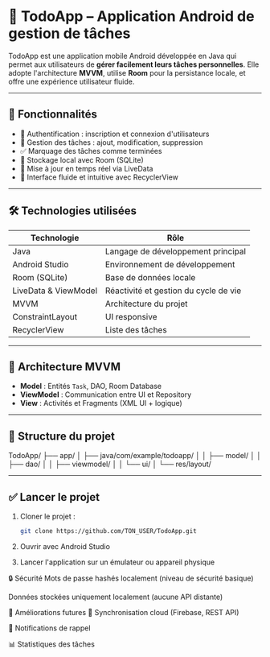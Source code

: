 # 📱 TodoApp – Application Android de gestion de tâches

TodoApp est une application mobile Android développée en Java qui permet aux utilisateurs de **gérer facilement leurs tâches personnelles**. Elle adopte l'architecture **MVVM**, utilise **Room** pour la persistance locale, et offre une expérience utilisateur fluide.

---

## 🚀 Fonctionnalités

- 🔐 Authentification : inscription et connexion d'utilisateurs
- 📝 Gestion des tâches : ajout, modification, suppression
- ✅ Marquage des tâches comme terminées
- 💾 Stockage local avec Room (SQLite)
- 🔁 Mise à jour en temps réel via LiveData
- 📱 Interface fluide et intuitive avec RecyclerView

---

## 🛠️ Technologies utilisées

| Technologie | Rôle |
|-------------|------|
| Java        | Langage de développement principal |
| Android Studio | Environnement de développement |
| Room (SQLite) | Base de données locale |
| LiveData & ViewModel | Réactivité et gestion du cycle de vie |
| MVVM | Architecture du projet |
| ConstraintLayout | UI responsive |
| RecyclerView | Liste des tâches |

---

## 🧱 Architecture MVVM

- **Model** : Entités `Task`, DAO, Room Database
- **ViewModel** : Communication entre UI et Repository
- **View** : Activités et Fragments (XML UI + logique)

---



## 📂 Structure du projet

TodoApp/
├── app/
│ ├── java/com/example/todoapp/
│ │ ├── model/
│ │ ├── dao/
│ │ ├── viewmodel/
│ │ └── ui/
│ └── res/layout/


---

## ✅ Lancer le projet

1. Cloner le projet :
   ```bash
   git clone https://github.com/TON_USER/TodoApp.git
   
2. Ouvrir avec Android Studio

3. Lancer l'application sur un émulateur ou appareil physique

🔒 Sécurité
Mots de passe hashés localement (niveau de sécurité basique)

Données stockées uniquement localement (aucune API distante)

📌 Améliorations futures
📡 Synchronisation cloud (Firebase, REST API)

🔔 Notifications de rappel

📊 Statistiques des tâches



